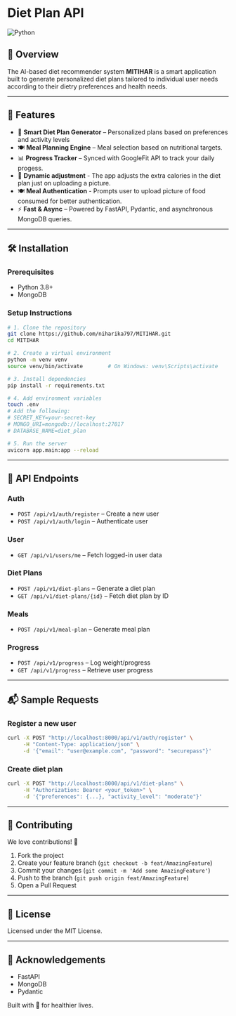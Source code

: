 
# Diet Plan API

![Python](https://img.shields.io/badge/Python-100%25-blue)

## 🌟 Overview

The AI-based diet recommender system **MITIHAR** is a smart application built to generate personalized diet plans tailored to individual user needs according to their dietry preferences and health needs.


---

## 🚀 Features

- 🥗 **Smart Diet Plan Generator** – Personalized plans based on preferences and activity levels
- 🍽 **Meal Planning Engine** – Meal selection based on nutritional targets.
- 📊 **Progress Tracker** – Synced with GoogleFit API to track your daily progess.
- 🥗 **Dynamic adjustment** - The app adjusts the extra calories in the diet plan just on uploading a picture.
- 🍽 **Meal Authentication** - Prompts user to upload picture of food consumed for better authentication.
- ⚡ **Fast & Async** – Powered by FastAPI, Pydantic, and asynchronous MongoDB queries.

---

## 🛠 Installation

### Prerequisites
- Python 3.8+
- MongoDB

### Setup Instructions

```bash
# 1. Clone the repository
git clone https://github.com/niharika797/MITIHAR.git
cd MITIHAR

# 2. Create a virtual environment
python -m venv venv
source venv/bin/activate        # On Windows: venv\Scripts\activate

# 3. Install dependencies
pip install -r requirements.txt

# 4. Add environment variables
touch .env
# Add the following:
# SECRET_KEY=your-secret-key
# MONGO_URI=mongodb://localhost:27017
# DATABASE_NAME=diet_plan

# 5. Run the server
uvicorn app.main:app --reload
```

---

## 🔌 API Endpoints

### Auth
- `POST /api/v1/auth/register` – Create a new user  
- `POST /api/v1/auth/login` – Authenticate user  

### User
- `GET /api/v1/users/me` – Fetch logged-in user data  

### Diet Plans
- `POST /api/v1/diet-plans` – Generate a diet plan  
- `GET /api/v1/diet-plans/{id}` – Fetch diet plan by ID  

### Meals
- `POST /api/v1/meal-plan` – Generate meal plan  

### Progress
- `POST /api/v1/progress` – Log weight/progress  
- `GET /api/v1/progress` – Retrieve user progress  

---

## 📬 Sample Requests

### Register a new user
```bash
curl -X POST "http://localhost:8000/api/v1/auth/register" \
     -H "Content-Type: application/json" \
     -d '{"email": "user@example.com", "password": "securepass"}'
```

### Create diet plan
```bash
curl -X POST "http://localhost:8000/api/v1/diet-plans" \
     -H "Authorization: Bearer <your_token>" \
     -d '{"preferences": {...}, "activity_level": "moderate"}'
```

---

## 🤝 Contributing

We love contributions! 🎉

1. Fork the project  
2. Create your feature branch (`git checkout -b feat/AmazingFeature`)  
3. Commit your changes (`git commit -m 'Add some AmazingFeature'`)  
4. Push to the branch (`git push origin feat/AmazingFeature`)  
5. Open a Pull Request  

---

## 📄 License

Licensed under the MIT License.

---

## 🙏 Acknowledgements

- FastAPI  
- MongoDB  
- Pydantic  

Built with 💚 for healthier lives.
